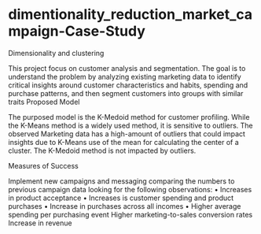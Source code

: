 # dimentionality_reduction_market_campaign-Case-Study
Dimensionality and clustering

This project focus on customer analysis and segmentation. The goal is to understand the problem by analyzing existing marketing data to identify critical insights around customer characteristics and habits, spending and purchase patterns, and then segment customers into groups with similar traits
Proposed Model

The purposed model is the K-Medoid method for customer profiling. While the K-Means method is a widely used method, it is sensitive to outliers. The observed Marketing data has a high-amount of outliers that could impact insights due to K-Means use of the mean for calculating the center of a cluster. The K-Medoid method is not impacted by outliers.

Measures of Success

Implement new campaigns and messaging comparing the numbers to previous campaign data looking for the following observations:
•	Increases in product acceptance
•	Increases is customer spending and product purchases
•	Increase in purchases across all incomes
•	Higher average spending per purchasing event
 Higher marketing-to-sales conversion rates  
Increase in revenue
